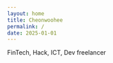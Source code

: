 ```yaml
---
layout: home
title: Cheonwoohee
permalink: /
date: 2025-01-01
---
```


FinTech, Hack, ICT, Dev freelancer
